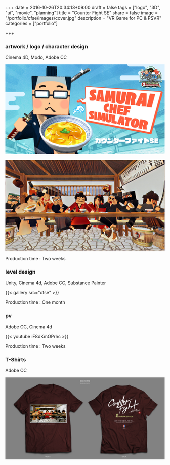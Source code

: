 +++
date = 2016-10-26T20:34:13+09:00
draft = false
tags = ["logo", "3D", "ui", "movie", "planning"]
title = "Counter Fight SE"
share = false
image = "/portfolio/cfse/images/cover.jpg"
description = "VR Game for PC & PSVR"
categories = ["portfolio"]

+++

### artwork / logo / character design

Cinema 4D, Modo, Adobe CC

![](images/cover.jpg)

![](images/cfse_00.jpg)

Production time : Two weeks

### level design

Unity, Cinema 4d, Adobe CC, Substance Painter

{{< gallery src="cfse" >}}

Production time : One month

### pv

Adobe CC, Cinema 4d

{{< youtube iF8dKmOPrhc >}}

Production time : Two weeks

### T-Shirts

Adobe CC

![](images/cfse_02.jpg)
